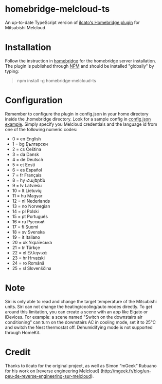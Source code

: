 <!--[![verified-by-homebridge](https://badgen.net/badge/homebridge/verified/purple)](https://github.com/homebridge/homebridge/wiki/Verified-Plugins)-->

# homebridge-melcloud-ts

An up-to-date TypeScript version of [ilcato's Homebridge plugin](https://github.com/ilcato/homebridge-melcloud) for Mitsubishi Melcloud.

# Installation

Follow the instruction in [homebridge](https://www.npmjs.com/package/homebridge) for the homebridge server installation.
The plugin is published through [NPM](https://www.npmjs.com/package/homebridge-melcloud-ts) and should be installed "globally" by typing:

> npm install -g homebridge-melcloud-ts

# Configuration

Remember to configure the plugin in config.json in your home directory inside the .homebridge directory.
Look for a sample config in [config.json example](https://github.com/Dids/homebridge-melcloud-ts/blob/master/config.json). 
Simply specify you Melcloud credentials and the language id from one of the following numeric codes:
+ 0	=	en	English
+ 1	=	bg	Български
+ 2	=	cs	Čeština
+ 3	=	da	Dansk
+ 4	=	de	Deutsch
+ 5	=	et	Eesti
+ 6	=	es	Español
+ 7	=	fr	Français
+ 8	=	hy	Հայերեն
+ 9	=	lv	Latviešu
+ 10	=	lt	Lietuvių
+ 11	=	hu	Magyar
+ 12	=	nl	Nederlands
+ 13	=	no	Norwegian
+ 14	=	pl	Polski
+ 15	=	pt	Português
+ 16	=	ru	Русский
+ 17	=	fi	Suomi
+ 18	=	sv	Svenska
+ 19	=	it	Italiano
+ 20	=	uk	Українська
+ 21	=	tr	Türkçe
+ 22	=	el	Ελληνικά
+ 23	=	hr	Hrvatski
+ 24	=	ro	Română
+ 25	=	sl	Slovenščina

# Note

Siri is only able to read and change the target temperature of the Mitsubishi units. Siri can not change the heating/cooling/auto modes directly.
To get around this limitation, you can create a scene with an app like Elgato or iDevices. For example:
a scene named "Switch on the downstairs air conditioning" can turn on the downstairs AC in cooling mode, set it to 25°C and switch the Nest thermostat off.
Dehumidifying mode is not supported through HomeKit. 

# Credit

Thanks to ilcato for the original project, as well as Simon “mGeek” Rubuano for his work on [reverse engineering Melcloud] (http://mgeek.fr/blog/un-peu-de-reverse-engineering-sur-melcloud).
